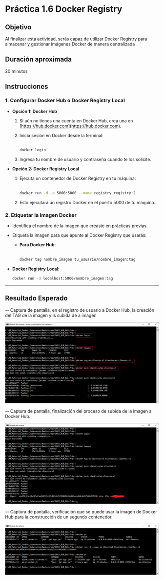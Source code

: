 # Práctica 1.6 Docker Registry

## Objetivo
Al finalizar esta actividad, serás capaz de utilizar Docker Registry para almacenar y gestionar imágenes Docker de manera centralizada


## Duración aproximada

20 minutos



## Instrucciones


### 1. Configurar Docker Hub o Docker Registry Local

   - **Opción 1: Docker Hub**
     1. Si aún no tienes una cuenta en Docker Hub, crea una en [https://hub.docker.com](https://hub.docker.com).


     2. Inicia sesión en Docker desde la terminal:
        ```bash

        docker login
        ```

     3. Ingresa tu nombre de usuario y contraseña cuando te los solicite.

   - **Opción 2: Docker Registry Local**
     1. Ejecuta un contenedor de Docker Registry en tu máquina:
        ```bash

        docker run -d -p 5000:5000 --name registry registry:2
        ```

     2. Esto ejecutará un registro Docker en el puerto 5000 de tu máquina.

### 2. Etiquetar la Imagen Docker

   - Identifica el nombre de la imagen que creaste en prácticas previas.

   - Etiqueta la imagen para que apunte al Docker Registry que usarás:

     - **Para Docker Hub**:
       ```bash

       docker tag nombre_imagen tu_usuario/nombre_imagen:tag
       ```

   - **Docker Registry Local**:

     ```bash
     docker run -d localhost:5000/nombre_imagen:tag
     ```

---

## Resultado Esperado


-- Captura de pantalla, en el registro de usuario a Docker Hub, la creación del TAG de la imagen y ls subida de a imagen


![docker login ...](../images/u1_6_1.png)


-- Captura de pantalla, finalización del proceso de subida de la imagen a Docker Hub.


![docker login ...](../images/u1_6_2.png)


-- Captura de pantalla, verificación que se puede usar la imagen de Docker Hub para la construcción de un segundo contenedor.


![docker login ...](../images/u1_6_3.png)